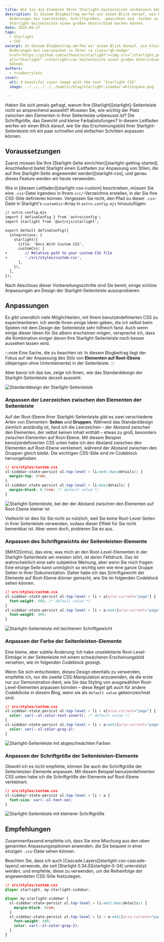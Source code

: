 ```yaml
---
title: Wie Sie die Elemente Ihrer Starlight-Seitenleiste verbessern können
description: In diesem Blogbeitrag werfen wir einen Blick darauf, wie kleine
  Änderungen bei Leerzeichen, Schriftgrößen, -gewichten und -farben in Ihrer
  Starlight-Seitenleiste einen großen Unterschied machen können.
date: 2025-04-27
tags:
  - Starlight
  - CSS
excerpt: In diesem Blogbeitrag werfen wir einen Blick darauf, wie kleine
  Änderungen bei Leerzeichen in Ihrer <a class="gh-badge"
  href="https://github.com/withastro/starlight"><img src="/starlight.png"
  alt="Starlight" />Starlight</a>-Seitenleiste einen großen Unterschied machen
  können.
authors:
  - trueberryless
cover:
  alt: A beautiful cover image with the text "Starlight CSS"
  image: ../../../../../public/blog/starlight-sidebar-whitespace.png

---
```


Haben Sie sich jemals gefragt, warum Ihre \[Starlight]\[starlight]-Seitenleiste nicht so ansprechend aussieht? Wussten Sie, wie wichtig der Platz zwischen den Elementen in Ihrer Seitenleiste unbewusst ist? Die Schriftgröße, das Gewicht und kleine Farbabstufungen? In diesem Leitfaden werfen wir einen Blick darauf, wie Sie das Erscheinungsbild Ihrer Starlight-Seitenleiste mit ein paar schnellen und einfachen Schritten anpassen können.

## Voraussetzungen

Zuerst müssen Sie Ihre \[Starlight-Seite einrichten]\[starlight-getting-started]. Anschließend bietet Starlight einen \[Leitfaden zur Anpassung von Stilen, die auf Ihre Starlight-Seite angewendet werden]\[starlight-css], und genau dieses Feature werden wir heute verwenden.

Wie in \[diesem Leitfaden]\[starlight-css-custom] beschrieben, müssen Sie eine `.css`-Datei irgendwo in Ihrem `src/`-Verzeichnis erstellen, in der Sie Ihre CSS-Stile definieren können. Vergessen Sie nicht, den Pfad zu dieser `.css`-Datei in Starlight's `customCss`-Array in `astro.config.mjs` hinzuzufügen:

```diff lang="js"
// astro.config.mjs
import { defineConfig } from 'astro/config';
import starlight from '@astrojs/starlight';

export default defineConfig({
  integrations: [
    starlight({
      title: 'Docs With Custom CSS',
      customCss: [
+        // Relative path to your custom CSS file
+        './src/styles/custom.css',
      ],
    }),
  ],
});
```

Nach Abschluss dieser Vorbereitungsschritte sind Sie bereit, einige schöne Anpassungen am Design der Starlight-Seitenleiste auszuprobieren.

## Anpassungen

Es gibt unendlich viele Möglichkeiten, mit Ihrem benutzerdefinierten CSS zu experimentieren. Ich werde Ihnen einige Ideen geben, die ich selbst beim Spielen mit dem Design der Seitenleiste sehr hilfreich fand. Auch wenn einige dieser Ideen für Sie albern erscheinen mögen, verspreche ich, dass die Kombination einiger davon Ihre Starlight-Seitenleiste noch besser aussehen lassen wird.

:::note
Eine Sache, die zu beachten ist: In diesem Blogbeitrag liegt der Fokus auf der Anpassung des Stils von **Elementen auf Root-Ebene** (diejenigen ohne Unterelemente) in der Seitenleiste.
:::

Aber bevor ich das tue, zeige ich Ihnen, wie das Standarddesign der Starlight-Seitenleiste derzeit aussieht:

![Standarddesign der Starlight-Seitenleiste](../../../../../assets/sidebar-css/no-css.png)

### Anpassen der Leerzeichen zwischen den Elementen der Seitenleiste

Auf der Root-Ebene Ihrer Starlight-Seitenleiste gibt es zwei verschiedene Arten von Elementen: **Seiten** und **Gruppen**. Während das Standarddesign ziemlich anständig ist, fand ich die Leerzeichen – der Abstand zwischen den Elementen, der selbst keinen Inhalt enthält – etwas zu groß, besonders zwischen Elementen auf Root-Ebene. Mit diesem Beispiel benutzerdefinierten CSS unten habe ich den Abstand zwischen den Elementen auf Root-Ebene verkleinert, während der Abstand zwischen den Gruppen gleich bleibt. Die wichtigen CSS-Stile sind im Codeblock hervorgehoben.

```css {3} showLineNumbers=false
// src/styles/custom.css
sl-sidebar-state-persist ul.top-level > li:not(:has(details)) {
  margin-top: 0rem;
}
sl-sidebar-state-persist ul.top-level > li:has(details) {
  margin-block: 0.5rem; /* default value */
}
```

![Starlight-Seitenleiste, bei der der Abstand zwischen den Elementen auf Root-Ebene kleiner ist](../../../../../assets/sidebar-css/whitespaces.png)

Vielleicht ist dies für Sie nicht so nützlich, weil Sie keine Root-Level-Seiten in Ihrer Seitenleiste verwenden, sodass dieser Effekt für Sie nicht bemerkbar ist. Aber wenn doch, probieren Sie es aus.

### Anpassen des Schriftgewichts der Seitenleisten-Elemente

\[IMHO]\[imho], das eine, was mich an den Root-Level-Elementen in der Starlight-Seitenleiste am meisten stört, ist deren Fettdruck. Das ist wahrscheinlich eine sehr subjektive Meinung, aber wenn Sie mich fragen: Eine einzige Seite kann unmöglich so wichtig sein wie eine ganze Gruppe Seiten in Ihrer Dokumentation. Daher habe ich das Schriftgewicht der Elemente auf Root-Ebene dünner gemacht, wie Sie im folgenden Codeblock sehen können.

```css {6} showLineNumbers=false
// src/styles/custom.css
sl-sidebar-state-persist ul.top-level > li > a[aria-current="page"] {
  font-weight: 600; /* default value */
}
sl-sidebar-state-persist ul.top-level > li > a:not([aria-current="page"]) {
  font-weight: 400;
}
```

![Starlight-Seitenleiste mit leichterem Schriftgewicht](../../../../../assets/sidebar-css/font-weight.png)

### Anpassen der Farbe der Seitenleisten-Elemente

Eine kleine, aber subtile Änderung: Ich habe unselektierte Root-Level-Einträge in der Seitenleiste mit einem schwächeren Erscheinungsbild versehen, wie im folgenden Codeblock gezeigt.

Wenn Sie sich entscheiden, dieses Design ebenfalls zu verwenden, empfehle ich, nur die zweite CSS-Manipulation anzuwenden, da die erste nur zur Demonstration dient, wie Sie das Styling von ausgewählten Root-Level-Elementen anpassen könnten – diese Regel gilt auch für andere Codeblöcke in diesem Blog, wenn sie als `default value` gekennzeichnet sind.

```css {6} showLineNumbers=false
// src/styles/custom.css
sl-sidebar-state-persist ul.top-level > li > a[aria-current="page"] {
  color: var(--sl-color-text-invert); /* default value */
}
sl-sidebar-state-persist ul.top-level > li > a:not([aria-current="page"]) {
  color: var(--sl-color-gray-2);
}
```

![Starlight-Seitenleiste mit abgeschwächten Farben](../../../../../assets/sidebar-css/color.png)

### Anpassen der Schriftgröße der Seitenleisten-Elemente

Obwohl ich es nicht empfehle, können Sie auch die Schriftgröße der Seitenleisten-Elemente anpassen. Mit diesem Beispiel benutzerdefinierten CSS unten habe ich die Schriftgröße der Elemente auf Root-Ebene verkleinert.

```css {3} showLineNumbers=false
// src/styles/custom.css
sl-sidebar-state-persist ul.top-level > li > a {
  font-size: var(--sl-text-sm);
}
```

![Starlight-Seitenleiste mit kleinerer Schriftgröße](../../../../../assets/sidebar-css/font-size.png)

## Empfehlungen

Zusammenfassend empfehle ich, dass Sie eine Mischung aus den oben genannten Anpassungsoptionen anwenden, die Sie bequem in einer einzigen `.css`-Datei sehen können.

Beachten Sie, dass ich auch \[Cascade Layers]\[starlight-css-cascade-layers] verwende, die seit \[Starlight 0.34.0]\[starlight-0-34] unterstützt werden, und empfehle, diese zu verwenden, um die Reihenfolge der angewendeten CSS-Stile festzulegen.

```css showLineNumbers=false
// src/styles/custom.css
@layer starlight, my-starlight-sidebar;

@layer my-starlight-sidebar {
  sl-sidebar-state-persist ul.top-level > li:not(:has(details)) {
    margin-block: 0rem;
  }
  sl-sidebar-state-persist ul.top-level > li > a:not([aria-current="page"]) {
    font-weight: 400;
    color: var(--sl-color-gray-2);
  }
}
```

[starlight]: https://starlight.astro.build

[starlight-getting-started]: https://starlight.astro.build/getting-started/

[starlight-css]: https://starlight.astro.build/guides/css-and-tailwind/

[starlight-css-custom]: https://starlight.astro.build/guides/css-and-tailwind/#custom-css-styles

[starlight-css-cascade-layers]: https://starlight.astro.build/guides/css-and-tailwind/#cascade-layers

[starlight-0-34]: https://github.com/withastro/starlight/releases/tag/%40astrojs%2Fstarlight%400.34.0

[imho]: https://en.wiktionary.org/wiki/IMHO
